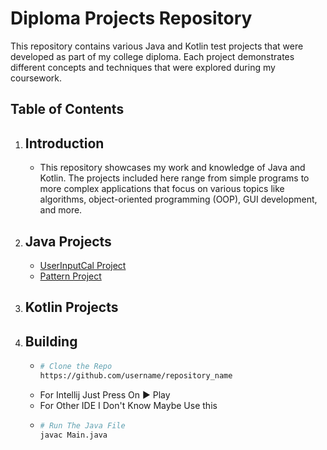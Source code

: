 # Diploma Projects Repository

This repository contains various Java and Kotlin test projects that were developed as part of my college diploma. Each project demonstrates different concepts and techniques that were explored during my coursework.

## Table of Contents

1. Introduction
   -
   - This repository showcases my work and knowledge of Java and Kotlin. The projects included here range from simple programs to more complex applications that focus on various topics like algorithms, object-oriented programming (OOP), GUI development, and more.
   
2. Java Projects
   -
   - [UserInputCal Project](https://github.com/Siddhesh2377/GPM-CLG-Test-Projects/blob/master/src/Projects/UserInputCal.java)
   - [Pattern Project](https://github.com/Siddhesh2377/GPM-CLG-Test-Projects/blob/master/src/Projects/PatternClass.java)
     
4. Kotlin Projects
   -

5. Building 
   -
   - ```bash
     # Clone the Repo
     https://github.com/username/repository_name
   - For Intellij Just Press On ▶️ Play
   - For Other IDE I Don't Know Maybe Use this 
   - ```bash
     # Run The Java File
     javac Main.java